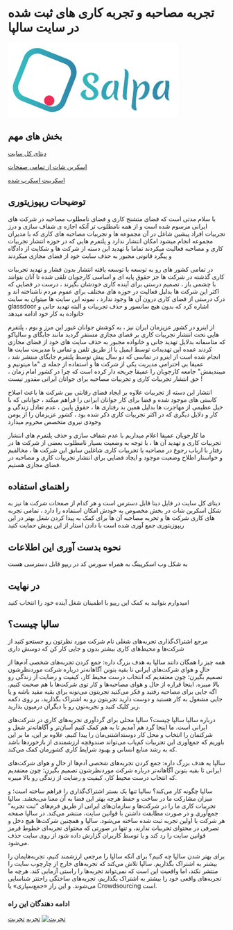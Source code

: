 # تجربه مصاحبه و تجربه کاری های ثبت شده در سایت سالپا

![salpaco logo | لوگوی سایت سالپا ](./assets/SalpaLogo.png)

## بخش های مهم

[دیتای کل سایت](https://github.com/pooooriya/salpaco/tree/master/data)
  
[اسکرین شات از تمامی صفحات](https://github.com/pooooriya/salpaco/tree/master/screenshots)
    
[اسکریپت اسکرپ شده](https://github.com/pooooriya/salpaco/tree/master/scripts)

## توضیحات ریپوزیتوری
با سلام 
مدتی است که فضای متشنج کاری و فضای نامطلوب مصاحبه در شرکت های ایرانی مرسوم شده است و از همه نامطلوب تر آنکه اجازه ی شفاف سازی و درز تجربیات افراد پیشین شاغل در آن مجموعه ها و تجربیات مصاحبه های کاری که با مدیران مجموعه انجام میشود امکان انتشار ندارد و پلتفرم هایی که در حوزه انتشار تجربیات کاری و مصاحبه فعالیت میکردند تماما با تهدید این دسته از شرکت ها و شکایت از دادگاه و پیگرد قانونی مجبور به حذف سایت خود از فضای مجازی میکردند

در تمامی کشور های رو به توسعه یا توسعه یافته انتشار بدون فشار و تهدید تجربیات کاری گذشته در شرکت ها جز حقوق پایه ای و اساسی کارجویان تلقی شده تا آنان بتوانند با چشمی باز ، تصمیم درستی برای آینده کاری خودشان بگیرند ، درست در فضایی که اکثر این شرکت ها بدلیل فعالیت در حوزه های مختلف برای عموم مردم ناشناخته اند و درک درستی از فضای کاری درون آن ها وجود ندارد ، نمونه این سایت ها میتوان به سایت glassdoor اشاره کرد که بدون هیچ سانسور و حذف تجربیات و البته تهدید جانی و خانواده به کار خود ادامه میدهد

از اینرو در کشور عزیزمان ایران نیز ، به کوشش جوانان غیور این مرز و بوم ، پلتفرم هایی تحت انتشار تجربیات کاری بر فضای مجازی مستقر گردید مانند جابگای و سالپاکو که متاسفانه بدلایل تهدید جانی و خانواده مجبور به حذف سایت های خود از فضای مجازی کردند عمده این تهدیدات توسط ایمیل یا از طریق تلفن و تماس با مدیریت سایت ها انجام شده است از اینرو در تماسی که دو سال پیش توسط پلتفرم جابگای منتشر شد ، عمیقا بی احترامی مدیریت یکی از شرکت ها و استفاده از جمله ی "ما میتونیم و میبندیمش" جامعه کارجویان را عمیقا جریحه دار کرده است که چرا در کشور امام زمان ، حق انتشار تجربیات کاری و تجربیات مصاحبه برای جوانان ایرانی مقدور نیست !

انتشار این دسته از تجربیات علاوه بر ایجاد فضای رقابتی بین شرکت ها باعث اصلاح کاستی های موجود شده و فضا برای کار جوانان ایرانی را فراهم میکند ، جوانانی که با خیل عظیمی از مهاجرت ها بدلیل همین بد رفتاری ها ، حقوق پایین ، عدم تعادل زندگی و کار و دلایل دیگری که در اکثر تجربیات کاری ذکر شده بود ، کشور عزیزمان را از یومن وجودی نیروی متخصص محروم میدارد 

ما کارجویان عمیقا اعلام میداریم با عدم شفاف سازی و حذف پلتفرم های انتشار تجربیات کاری و تهدید آن ها ، با توجه به وضعیت بسیار نامطلوب بعضی از شرکت ها در رفتار با ارباب رجوع در مصاحبه یا تجربیات کاری شاغلین سابق این شرکت ها ، مخالفیم و خواستار اطلاح وضعیت موجود و ایجاد فضایی برای انتشار تجربیات کاری و مصاحبه در فضای مجازی هستیم.

## راهنمای استفاده 
دیتای کل سایت در فایل دیتا قابل دسترس است و هر کدام از صفحات شرکت ها نیز به شکل اسکرین شات در بخش مخصوص به خودش امکان استفاده را دارد ، تمامی تجربه های کاری شرکت ها و تحربه مصاحبه آن ها برای کمک به پیدا کردن شغل بهتر در این ریپوزیتوری جمع آوری شده است با دادن استار از این پویش حمایت کنید
## نحوه بدست آوری این اطلاعات
به شکل وب اسکرپینگ به همراه سورس کد در ریپو قابل دسترسی هست 
## در نهایت
امیدوارم بتوانید به کمک این ریپو با اطمینان شغل آینده خود را انتخاب کنید


## سالپا چیست؟

مرجع اشتراک‌گذاری تجربه‌های شغلی
نام شرکت مورد نظرتون رو جستجو کنید
از شرکت‌ها و محیط‌های‌ کاری بیشتر بدون و جایی کار کن که دوسش داری

همه چیز را همگان دانند
سالپا یه هدف بزرگ داره: جمع‌ کردن تجربه‌های شخصی آدم‌ها از حال و هوای شرکت‌های ایرانی تا بقیه بتونن آگاهانه‌تر درباره شرکت موردنظرشون تصمیم بگیرن؛ چون معتقدیم که انتخاب درست محیط کار، کیفیت و رضایت از زندگی رو بالا میبره.
اینجا قراره از حال و هوای مصاحبه‌ها و کار توی‌ شرکت‌ها با هم صحبت کنیم. اگه جایی برای مصاحبه رفتید و فکر می‌کنید تجربتون می‌تونه برای بقیه مفید باشه و یا جایی مشغول به کار هستید و دوست دارید تجربتون رو به اشتراک بگذارید، بر روی دکمه زیر کلیک کنید و تجربه‌تون رو با دیگران درمیون بذارید.

درباره سالپا
سالپا چیست؟
سالپا محلی برای گردآوری تجربه‌های کاری در شرکت‌های ایرانی است. ما اینجا گرد هم آمدیم تا به هم کمک کنیم آسان‌تر و آگاهانه‌تر شغل و شرکتمان را انتخاب و محل کار دوستداشتنی‌مان را پیدا کنیم. علاوه بر این، ما بر این باوریم که جمع‌آوری این تجربیات کم‌یاب می‌تواند صندوقچه ارزشمندی از بازخوردها باشد که به رشد منابع انسانی و بهبود شرایط کاری کشورمان کمک می‌کند.

سالپا یه هدف بزرگ داره: جمع‌ کردن تجربه‌های شخصی آدم‌ها از حال و هوای شرکت‌های ایرانی تا بقیه بتونن آگاهانه‌تر درباره شرکت موردنظرشون تصمیم بگیرن؛ چون معتقدیم که انتخاب درست محیط کار، کیفیت و رضایت از زندگی رو بالا میبره.

سالپا چگونه کار می‌کند؟
سالپا تنها یک بستر اشتراک‌گذاری را فراهم ساخته است؛ و میزان مشارکت ما در ساخت و حفظ هرچه بهتر این فضا به آن معنا می‌بخشد. سالپا تجربیات کاری ما را در شرکت‌ها و سازمان‌های ایرانی از طریق فرم‌های “ثبت تجربه” جمع‌آوری و در صورت مطابقت داشتن با قوانین سایت، منتشر می‌کند. در سالپا صفحه هر شرکت با اولین تجربه ثبت شده ساخته می‌شود.
سالپا و همچنین شرکت‌ها هیچ دخل و تصرفی در محتوای تجربیات ندارند، و تنها در صورتی که محتوای تجربه‌ای خطوط قرمز قوانین سایت را رد کند و یا توسط کاربران گزارش داده شود از روی سایت حذف می‌شود.

برای بهتر شدن سالپا چه کنیم؟
برای آنکه سالپا را مرجعی ارزشمند کنیم، تجربه‌هایمان را بیشتر به اشتراک بگذاریم. سالپا تلاش می‌کند که تجربه‌های خارج از چارچوب سایت را منتشر نکند، اما واقعیت این است که نمی‌تواند تجربه‌ها را راستی آزمایی کند. هرچه ما تجربه‌های واقعی خود را بیشتر به اشتراک بگذاریم، تجربه‌های ساختگی راحتتر شناسایی می‌شوند. و این راز «جمع‌سپاری» یا Crowdsourcing است.

### ادامه دهندگان این راه 
[تجربه](https://tajrobe.github.io)
[تجربت](https://tajrobat.github.io)
<a href="https://tajrobat.github.io" rel="follow"></a>
[![تجربت](https://img.shields.io/github/followers/pooooriya?label=Follow&style=social)](https://tajrobat.github.io)
